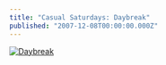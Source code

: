 ```yaml
---
title: "Casual Saturdays: Daybreak"
published: "2007-12-08T00:00:00.000Z"
---
```


[![Daybreak](/images/posts/20071207/inversion.jpg)](http://www.flickr.com/photos/troymason/292388804/ "Daybreak")